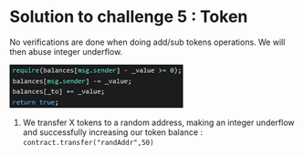 # Solution to challenge 5 : Token

No verifications are done when doing add/sub tokens operations. We will then abuse integer underflow.

![](https://github.com/kuqow/ethernaut-solutions-kuqow/blob/main/Pictures/token.png)

1. We transfer X tokens to a random address, making an integer underflow and successfully increasing our token balance : `contract.transfer("randAddr",50)`